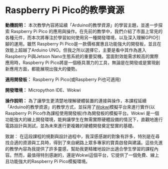 # Raspberry Pi Pico的教學資源

**動機說明：** 本次教學內容將延續「Arduino的教學資源」的學習主題，並進一步探索 Raspberry Pi Pico 的應用與操作。在先前的教學中，我們介紹了市面上常見的各種元件，而本次將專注於學習如何使用另一種開發環境，以及深入理解GPIO引腳的運用。雖然 Raspberry Pi Pico是一款價格實惠且功能強大的開發板，並且在效能上超越了Arduino UNO。但我之所以選擇它，主要是看中其作為進入Raspberry Pi與Jetson Nano生態系統的重要契機。當面對效能需求較高的實際應用時，Raspberry Pi Pico將是一個極具潛力的工具，無論是在開發或是實現創新應用方面，都能展現出強大的優勢。

**適用開發板：** Raspberry Pi Pico(或Raspberry Pi也可適用)

**開發環境：** Micropython IDE、Wokwi

**操作說明：** 為了讓學生更清楚地理解硬體裝置的連接與操作，本課程延續「Arduino的教學資源」的教學方式，並採用了[Wokwi](https://wokwi.com/pi-pico)模擬平台來進行實作(以Raspberry Pi Pico作為課程使用開發板)作為開發板的模擬平台。Wokwi 是一個功能強大的線上開發環境，能夠讓學生在無需實際硬體設備的情況下，直觀地進行電路設計與測試，並為未來進行更複雜的硬體開發奠定堅實的基礎。

致謝： 在這段課程的規劃與設計過程中，我深感感謝的對象有許多，特別是在尋找合適的資源與工具時，得到了來自網路上眾多專家的寶貴啟發與建議。這些先進的教學內容為我提供了許多靈感，幫助我更精確地設計出適合學生學習的課程內容。然而，最值得特別感謝的，還是Wokwi這個平台，它提供了一個免費、線上且功能強大的Raspberry Pi Pico模擬環境。
